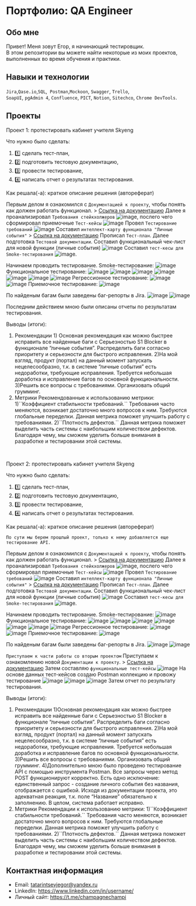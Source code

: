 # Портфолио: QA Engineer

## Обо мне 

Привет! Меня зовут Егор, я начинающий тестировщик. <br>
В этом репозитории вы можете найти некоторые из моих проектов, выполненных во время обучения и практики.
<br>

## Навыки и технологии
``Jira``,``Qase.io``,``SQL``,`` Postman``,``Mockoon``, ``Swagger``, ``Trello``, <br>
``SoapUI``, ``pgAdmin 4``, ``Confluence``, ``PICT``, ``Notion``, ``Sitechco``, ``Chrome DevTools``.




## Проекты

<p> Проект 1: протестировать кабинет учителя Skyeng</p>
<p>Что нужно было сделать:<p>
<ol>
  <li>1️⃣ сделать тест-план,</li>
  <li>2️⃣ подготовить тестовую документацию,</li>
  <li>3️⃣ провести тестирование,</li>
  <li>4️⃣ написать отчет о результатах тестирования.</li>
</ol>

<p>Как решала(-а): краткое описание решения (автореферат)<p>

Первым делом я ознакомился с ``Документацией к проекту``, чтобы понять как должен работать функционал. > <a href="https://skyengpublic.notion.site/6746e543d02c43879de0057cafe196b0">Ссылка на документацию</a>
Далее я проанализировал ``Требования стейкхолжеров`` ![image](https://github.com/TatarintsevE/Portfolio/assets/143797418/4a5e5272-8521-4947-9942-b3c46c76b24d), послего чего сформировал приемочные ``Тест-кейсы`` ![image](https://github.com/TatarintsevE/Portfolio/assets/143797418/baed8a1b-b481-44ab-9189-cad6912feca4)
Провел ``Тестирование требований`` ![image](https://github.com/TatarintsevE/Portfolio/assets/143797418/48a08297-91e4-422c-b5a4-150fbc64bfe2)
Составил ``интеллект-карту функционала "Личные события"`` > <a href="https://miro.com/app/board/uXjVMNzYLF4=/?share_link_id=951381061491">Ссылка на документацию</a>
Прописал ``Тест-план``.
Далее подготовка ``Тестовой документации``. Составил функциональный чек-лист для новой функции (личные события) ![image](https://github.com/TatarintsevE/Portfolio/assets/143797418/873780cb-66ec-4185-b952-9b19d50d95e4)
Составил ``тест-кесы для Smoke-тестирования`` ![image](https://github.com/TatarintsevE/Portfolio/assets/143797418/d7375b8e-3c6e-4eba-a289-88d6845ce135).

Начинаем проводить тестирование. 
Smoke-тестирование: ![image](https://github.com/TatarintsevE/Portfolio/assets/143797418/5c60ba80-502d-4a4b-b262-70e0daf28659)
Функциональное тестирование: ![image](https://github.com/TatarintsevE/Portfolio/assets/143797418/f946f572-7363-478c-89b0-f1a6fa12a94c)  ![image](https://github.com/TatarintsevE/Portfolio/assets/143797418/e8aaa23c-ce15-43ec-8c7b-54f80c17372b)  ![image](https://github.com/TatarintsevE/Portfolio/assets/143797418/d56ec51e-bb9a-41aa-86c6-9bfe7a95cfca)  ![image](https://github.com/TatarintsevE/Portfolio/assets/143797418/5fbc46b7-c24d-4a4c-a75b-f7f815466a89)  ![image](https://github.com/TatarintsevE/Portfolio/assets/143797418/72842f34-55c5-4bb6-b0f4-ecd0e02d8790)  ![image](https://github.com/TatarintsevE/Portfolio/assets/143797418/2a1072a4-731c-4b4f-ab6c-63e4964773de)  ![image](https://github.com/TatarintsevE/Portfolio/assets/143797418/c12ff974-be8b-4f16-bcc9-6fd24d1994b9)
Регрессионное тестирование: ![image](https://github.com/TatarintsevE/Portfolio/assets/143797418/f5ca34b0-7c9b-4abf-8dcc-1c4d8c6e8c32)  ![image](https://github.com/TatarintsevE/Portfolio/assets/143797418/fe0716c5-e320-424f-af64-35a67f833d73)
Приемочное тестирование: ![image](https://github.com/TatarintsevE/Portfolio/assets/143797418/d2b209ad-924b-441d-9f2c-34145096cb1c)

По найденым багам были заведены баг-репорты в Jira.
![image](https://github.com/TatarintsevE/Portfolio/assets/143797418/8e6e7c6c-ec9d-4a5a-89d2-323ebf14f4e0)
![image](https://github.com/TatarintsevE/Portfolio/assets/143797418/5c5f2850-7c1d-417c-8f0b-03d45406c008)

Последним действием мною были описаны отчеты по результатам тестирования.
 
 <p>Выводы (итоги):<p>
<ol>
  <li>Рекомендации
1) Основная рекомендация как можно быстрее исправить все найденные баги с Серьезностью S1 Blocker в функционале “личные события”. Распределить баги согласно приоритету и серьезности для быстрого исправления.
2)На мой взгляд, продукт (портал) на данный момент запускать нецелесообразно, т.к. в системе “личные события” есть недоработки, требующие исправления. Требуется небольшая доработка и исправление багов по основной функциональности. 
3)Решить все вопросы с требованиями. Организовать общий грумминг.</li>
  <li>Метрики
Рекомендованные к использованию метрики:
1)``Коэффициент стабильности требований.`` Требования часто меняются, возникает достаточно много вопросов к ним. Требуются глобальные переделки. Данная метрика поможет улучшить работу с требованиями.
2)``Плотность дефектов.`` Данная метрика поможет выделить часть системы с наибольшим количеством дефектов. Благодаря чему, мы сможем уделить больше внимания в разработке и тестировании этой системы.</li>
</ol>


<br> 

<p> Проект 2:  протестировать кабинет учителя Skyeng</p>
<p>Что нужно было сделать:<p>
<ol>
  <li>1️⃣ сделать тест-план,</li>
  <li>2️⃣ подготовить тестовую документацию,</li>
  <li>3️⃣ провести тестирование,</li>
  <li>4️⃣ написать отчет о результатах тестирования.</li>
</ol>

<p>Как решала(-а): краткое описание решения (автореферат)<p>

``По сути мы берем прошлый проект, только к нему добавляется еще тестирование API.``

Первым делом я ознакомился с ``Документацией к проекту``, чтобы понять как должен работать функционал. > <a href="https://skyengpublic.notion.site/6746e543d02c43879de0057cafe196b0">Ссылка на документацию</a>
Далее я проанализировал ``Требования стейкхолжеров`` ![image](https://github.com/TatarintsevE/Portfolio/assets/143797418/4a5e5272-8521-4947-9942-b3c46c76b24d), послего чего сформировал приемочные ``Тест-кейсы`` ![image](https://github.com/TatarintsevE/Portfolio/assets/143797418/baed8a1b-b481-44ab-9189-cad6912feca4)
Провел ``Тестирование требований`` ![image](https://github.com/TatarintsevE/Portfolio/assets/143797418/48a08297-91e4-422c-b5a4-150fbc64bfe2)
Составил ``интеллект-карту функционала "Личные события"`` > <a href="https://miro.com/app/board/uXjVMNzYLF4=/?share_link_id=951381061491">Ссылка на документацию</a>
Прописал ``Тест-план``.
Далее подготовка ``Тестовой документации``. Составил функциональный чек-лист для новой функции (личные события) ![image](https://github.com/TatarintsevE/Portfolio/assets/143797418/873780cb-66ec-4185-b952-9b19d50d95e4)
Составил ``тест-кесы для Smoke-тестирования`` ![image](https://github.com/TatarintsevE/Portfolio/assets/143797418/d7375b8e-3c6e-4eba-a289-88d6845ce135).

Начинаем проводить тестирование. 
Smoke-тестирование: ![image](https://github.com/TatarintsevE/Portfolio/assets/143797418/5c60ba80-502d-4a4b-b262-70e0daf28659)
Функциональное тестирование: ![image](https://github.com/TatarintsevE/Portfolio/assets/143797418/f946f572-7363-478c-89b0-f1a6fa12a94c)  ![image](https://github.com/TatarintsevE/Portfolio/assets/143797418/e8aaa23c-ce15-43ec-8c7b-54f80c17372b)  ![image](https://github.com/TatarintsevE/Portfolio/assets/143797418/d56ec51e-bb9a-41aa-86c6-9bfe7a95cfca)  ![image](https://github.com/TatarintsevE/Portfolio/assets/143797418/5fbc46b7-c24d-4a4c-a75b-f7f815466a89)  ![image](https://github.com/TatarintsevE/Portfolio/assets/143797418/72842f34-55c5-4bb6-b0f4-ecd0e02d8790)  ![image](https://github.com/TatarintsevE/Portfolio/assets/143797418/2a1072a4-731c-4b4f-ab6c-63e4964773de)  ![image](https://github.com/TatarintsevE/Portfolio/assets/143797418/c12ff974-be8b-4f16-bcc9-6fd24d1994b9)
Регрессионное тестирование: ![image](https://github.com/TatarintsevE/Portfolio/assets/143797418/f5ca34b0-7c9b-4abf-8dcc-1c4d8c6e8c32)  ![image](https://github.com/TatarintsevE/Portfolio/assets/143797418/fe0716c5-e320-424f-af64-35a67f833d73)
Приемочное тестирование: ![image](https://github.com/TatarintsevE/Portfolio/assets/143797418/d2b209ad-924b-441d-9f2c-34145096cb1c)

По найденым багам были заведены баг-репорты в Jira.
![image](https://github.com/TatarintsevE/Portfolio/assets/143797418/8e6e7c6c-ec9d-4a5a-89d2-323ebf14f4e0)
![image](https://github.com/TatarintsevE/Portfolio/assets/143797418/5c5f2850-7c1d-417c-8f0b-03d45406c008)

``Приступаем к части работы со вторым проектом``
Приступаем к ознакомлению новой ``Документации к проекту``. > <a href="https://skyengpublic.notion.site/1-cd209a4dbeef4ccf9f8b9449b20eb497">Ссылка на документацию</a>
Затем составляю ``функциональные тест-кейсы`` ![image](https://github.com/TatarintsevE/Portfolio/assets/143797418/98139436-6cd3-43b5-9a86-6428f96f9c07)
На основе данных тест-кейсов создаю Postman коллекцию и провожу тестирование ![image](https://github.com/TatarintsevE/Portfolio/assets/143797418/dbfc5791-3ee4-45fe-8f40-427bd763c64a)  ![image](https://github.com/TatarintsevE/Portfolio/assets/143797418/b3ed4938-f6f7-48f6-ab6a-58766a27328b)  ![image](https://github.com/TatarintsevE/Portfolio/assets/143797418/aa57d367-6c45-4885-8fd2-de22e0dc9bd6)
Затем отчет по результату тестирования.

 <p>Выводы (итоги):<p>
<ol>
  <li>Рекомендации
1)Основная рекомендация как можно быстрее исправить все найденные баги с Серьезностью S1 Blocker в функционале “личные события”. Распределить баги согласно приоритету и серьезности для быстрого исправления.
2)На мой взгляд, продукт (портал) на данный момент запускать нецелесообразно, т.к. в системе “личные события” есть недоработки, требующие исправления. Требуется небольшая доработка и исправление багов по основной функциональности.
3)Решить все вопросы с требованиями. Организовать общий грумминг.
4)Дополнительно мною было проведено тестирование API с помощью инструмента Postman.  Все запросы через метод POST функционируют корректно. Есть одно исключение: единственный запрос - создание личного события без названия, отображается с ошибкой. Исходя из документации проекта, это адекватная реакция, т.к. поле “Название” обязательно к заполнению.  В целом, система работает исправно.</li>
  <li>Метрики
Рекомендации к использованию метрики:
1)``Коэффициент стабильности требований.`` Требования часто меняются, возникает достаточно много вопросов к ним. Требуются глобальные переделки. Данная метрика поможет улучшить работу с требованиями.
2)``Плотность дефектов.`` Данная метрика поможет выделить часть системы с наибольшим количеством дефектов. Благодаря чему, мы сможем уделить больше внимания в разработке и тестировании этой системы.</li>
</ol>


## Контактная информация
- Email: tatarintsevjegor@yandex.ru
- LinkedIn: https://www.linkedin.com/in/username/
- Личный сайт: https://t.me/champagnechampi
